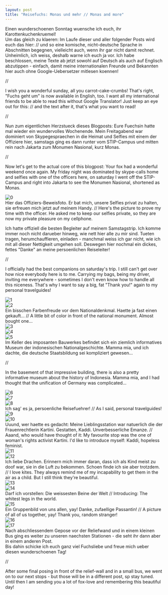 ```yaml
---
layout: post
title: "Reisefuchs: Monas und mehr // Monas and more"
---
```


Einen wunderschoenen Sonntag wuensche ich euch, ihr Karottenkuchenkruemel!  
Um das gleich zu klaeren: Im Laufe dieser und aller folgender Posts wird euch das hier: // und so eine komische, nicht-deutsche Sprache in Abschnitten begegnen, vielleicht auch, wenn ihr gar nicht damit rechnet. Unheimlich, ich weiss, deshalb warne ich euch ja vor. Ich habe beschlossen, meine Texte ab jetzt sowohl auf Deutsch als auch auf Englisch abzutippen - einfach, damit meine internationalen Freunde und Bekannten hier auch ohne Google-Uebersetzer mitlesen koennen!  

//  

I wish you a wonderful sunday, all you carrot-cake-crumbs! That's right, "Fuchs geht um" is now available in English, too. I want all my international friends to be able to read this without Google Translator! Just keep an eye out for this: // and the text after it, that's what you want to read!  

//  

Nun zum eigentlichen Herzstueck dieses Blogposts: Eure Fuechsin hatte mal wieder ein wundervolles Wochenende. Mein Freitagabend war dominiert von Skypegespraechen in die Heimat und Selfies mit einem der Offiziere hier, samstags ging es dann runter vom STIP-Campus und mitten rein nach Jakarta zum Monumen Nasional, kurz Monas.  

//  

Now let's get to the actual core of this blogpost: Your fox had a wonderful weekend once again. My friday night was dominated by skype-calls home and selfies with one of the officers here, on saturday I went off the STIP-Campus and right into Jakarta to see the Monumen Nasional, shortened as Monas.  

![0](https://farm4.staticflickr.com/3912/14424871752_484c8a78da_c.jpg)  
Hier das Offiziers-Beweisfoto. Er bat mich, unsere Selfies privat zu halten, sie erfreuen mich jetzt auf meinem Handy. // Here's the picture to prove my time with the officer. He asked me to keep our selfies private, so they are now my private pleasure on my cellphone.  

Ich hatte offiziell die besten Begleiter auf meinem Samstagstrip. Ich komme immer noch nicht darueber hinweg, wie nett hier alle zu mir sind. Tueten tragen, herumchauffieren, einladen - manchmal weiss ich gar nicht, wie ich mit all dieser Nettigkeit umgehen soll. Deswegen hier nochmal ein dickes, fettes "Danke" an meine persoenlichen Reiseleiter!  

//  

I officially had the best companions on saturday's trip. I still can't get over how nice everybody here is to me. Carrying my bags, being my driver, inviting me everywhere - sometimes I don't even know how to handle all this niceness. That's why I want to say a big, fat "Thank you!" again to my personal travelguides!  

![1](https://farm3.staticflickr.com/2938/14446067893_631a925484_c.jpg)  
![2](https://farm6.staticflickr.com/5514/14402775086_c079dae931_c.jpg)  
Ein bisschen Farbenfreude vor dem Nationaldenkmal. Haette ja fast einen gekauft... // A little bit of color in front of the national monument. Almost bought one...  
![3](https://farm4.staticflickr.com/3839/14239193970_7760abd335_c.jpg)  
![4](https://farm3.staticflickr.com/2926/14425730545_6f488a4808_c.jpg)  
![5](https://farm6.staticflickr.com/5519/14422314411_5bcb6bc843_c.jpg)  
Im Keller des imposanten Bauwerkes befindet sich ein ziemlich informatives Museum der indonesischen Nationalgeschichte. Mamma mia, und ich dachte, die deutsche Staatsbildung sei kompliziert gewesen...  

//  

In the basement of that impressive building, there is also a pretty informative museum about the history of Indonesia. Mamma mia, and I had thought that the unification of Germany was complicated...  

![6](https://farm4.staticflickr.com/3882/14238887099_e806c6490f_c.jpg)  
![7](https://farm3.staticflickr.com/2912/14445649963_cda90c7886_c.jpg)  
![8](https://farm4.staticflickr.com/3874/14238778998_cb55108d99_c.jpg)  
Ich sag' es ja, persoenliche Reisefuehrer! // As I said, personal travelguides!  
![9](https://farm4.staticflickr.com/3901/14238893897_cd7618ab7f_c.jpg)  
![10](https://farm4.staticflickr.com/3910/14422014131_49c4cb4ef3_c.jpg)  
Uuund, wer haette es gedacht: Meine Lieblingsstation war natuerlich die der Frauenrechtlerin Kartini. Gestatten, Kaddi. Unverbesserliche Emanze. // Aaand, who would have thought of it: My favourite stop was the one of woman's rights activist Kartini. I'd like to introduce myself: Kaddi, hopeless feminist.  
![11](https://farm4.staticflickr.com/3875/14425325755_e349dc95cf_c.jpg)  
![12](https://farm6.staticflickr.com/5574/14402146576_ca85a58183_c.jpg)  
Ich liebe Drachen. Erinnern mich immer daran, dass ich als Kind meist zu doof war, sie in die Luft zu bekommen. Schoen finde ich sie aber trotzdem. // I love kites. They always remind me of my incapability to get them in the air as a child. But I still think they're beautiful.  
![13](https://farm6.staticflickr.com/5562/14425196405_e720f3d827_c.jpg)  
![14](https://farm4.staticflickr.com/3925/14423808942_d8799f3163_c.jpg)  
Darf ich vorstellen: Die weissesten Beine der Welt // Introducing: The whitest legs in the world.  
![15](https://farm3.staticflickr.com/2917/14421696761_5ae7f16725_c.jpg)  
Ein Gruppenbild von uns allen, yay! Danke, zufaellige Passantin! // A picture of all of us together, yay! Thank you, random stranger!  
![16](https://farm4.staticflickr.com/3888/14421642531_ee548355b6_c.jpg)  
![17](https://farm4.staticflickr.com/3840/14445151133_1c48e0b82c_c.jpg)  
Nach abschliessendem Gepose vor der Reliefwand und in einem kleinen Bus ging es weiter zu unseren naechsten Stationen - die seht ihr dann aber in einem anderen Post.  
Bis dahin schicke ich euch ganz viel Fuchsliebe und freue mich ueber diesen wunderschoenen Tag!  

//  

After some final posing in front of the relief-wall and in a small bus, we went on to our next stops - but those will be in a different post, sp stay tuned.  
Until then I am sending you a lot of fox-love and remembering this beautiful day!


